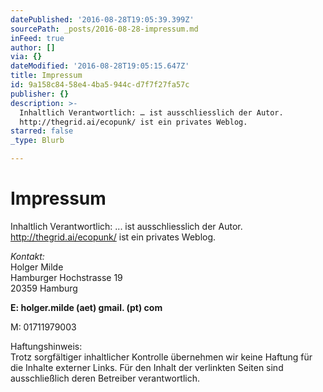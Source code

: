 ```yaml
---
datePublished: '2016-08-28T19:05:39.399Z'
sourcePath: _posts/2016-08-28-impressum.md
inFeed: true
author: []
via: {}
dateModified: '2016-08-28T19:05:15.647Z'
title: Impressum
id: 9a158c84-58e4-4ba5-944c-d7f7f27fa57c
publisher: {}
description: >-
  Inhaltlich Verantwortlich: … ist ausschliesslich der Autor.
  http://thegrid.ai/ecopunk/ ist ein privates Weblog.
starred: false
_type: Blurb

---
```

# Impressum

Inhaltlich Verantwortlich: ... ist ausschliesslich der Autor.   
http://thegrid.ai/ecopunk/ ist ein privates Weblog.

_Kontakt:_  
Holger Milde  
Hamburger Hochstrasse 19  
20359 Hamburg

**E: holger.milde (aet) gmail. (pt) com**

M: 01711979003

Haftungshinweis:  
Trotz sorgfältiger inhaltlicher Kontrolle übernehmen wir keine Haftung für die Inhalte externer Links. Für den Inhalt der verlinkten Seiten sind ausschließlich deren Betreiber verantwortlich.